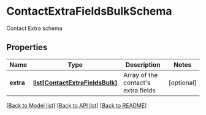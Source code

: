 # ContactExtraFieldsBulkSchema

Contact Extra schema
## Properties
Name | Type | Description | Notes
------------ | ------------- | ------------- | -------------
**extra** | [**list[ContactExtraFieldsBulk]**](ContactExtraFieldsBulk.md) | Array of the contact&#39;s extra fields | [optional] 

[[Back to Model list]](../README.md#documentation-for-models) [[Back to API list]](../README.md#documentation-for-api-endpoints) [[Back to README]](../README.md)


